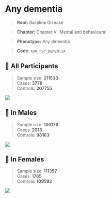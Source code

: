 # Any dementia

> **Root:** Baseline Disease  

> **Chapter:** Chapter V- Mental and behavioural  

> **Phenotype:** Any dementia  

> **Code:** `KRA_PSY_DEMENTIA`

## 🧪 All Participants  
> Sample size: **211533**  
> Cases: **3778**  
> Controls: **207755**
<img src="/Disease/Figures/ALL/Incidence/KRA_PSY_DEMENTIA.png"/>
<CsvTable src="/public/Disease/Data/ALL/Incidence/COX_KRA_PSY_DEMENTIA.csv" label="🔍 View full results" />

## 👨 In Males  
> Sample size: **100176**  
> Cases: **2013**  
> Controls: **98163**
<img src="/Disease/Figures/Male/Incidence/KRA_PSY_DEMENTIA.png"/>
<CsvTable src="/public/Disease/Data/Male/Incidence/COX_KRA_PSY_DEMENTIA.csv" label="🔍 View full results" />

## 👩 In Females  
> Sample size: **111357**  
> Cases: **1765**  
> Controls: **109592**
<img src="/Disease/Figures/Female/Incidence/KRA_PSY_DEMENTIA.png"/>
<CsvTable src="/public/Disease/Data/Female/Incidence/COX_KRA_PSY_DEMENTIA.csv" label="🔍 View full results" />
